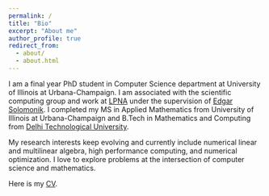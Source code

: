 ```yaml
---
permalink: /
title: "Bio"
excerpt: "About me"
author_profile: true
redirect_from: 
  - about/
  - about.html
---
```

I am a final year PhD student in Computer Science department at University of Illinois at Urbana-Champaign. I am associated with the scientific computing group and work at [LPNA](http://lpna.cs.illinois.edu) under the supervision of [Edgar Solomonik](https://solomonik.cs.illinois.edu). I completed my MS in Applied Mathematics from University of Illinois at Urbana-Champaign and B.Tech in Mathematics and Computing from [Delhi Technological University](http://dtu.ac.in/Web/Academics/bacheloroftechnology.php).

My research interests keep evolving and currently include numerical linear and multilinear algebra, high performance computing, and numerical optimization.
I love to explore problems at the intersection of computer science and mathematics.

Here is my [CV](https://navjo2323.github.io/_pages/CV.pdf).
